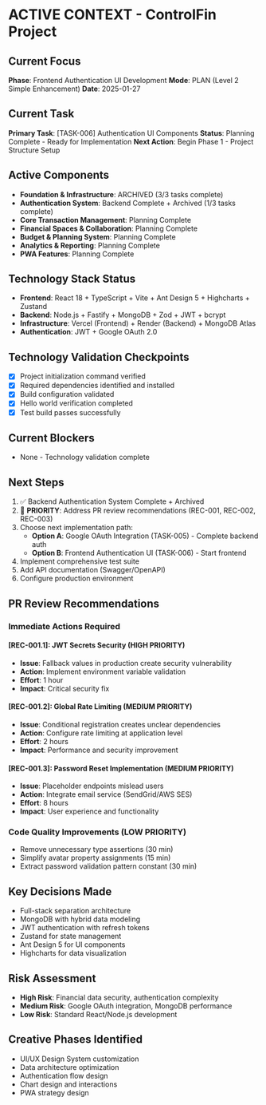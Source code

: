 # ACTIVE CONTEXT - ControlFin Project

## Current Focus

**Phase**: Frontend Authentication UI Development
**Mode**: PLAN (Level 2 Simple Enhancement)
**Date**: 2025-01-27

## Current Task

**Primary Task**: [TASK-006] Authentication UI Components
**Status**: Planning Complete - Ready for Implementation
**Next Action**: Begin Phase 1 - Project Structure Setup

## Active Components

- **Foundation & Infrastructure**: ARCHIVED (3/3 tasks complete)
- **Authentication System**: Backend Complete + Archived (1/3 tasks complete)
- **Core Transaction Management**: Planning Complete
- **Financial Spaces & Collaboration**: Planning Complete
- **Budget & Planning System**: Planning Complete
- **Analytics & Reporting**: Planning Complete
- **PWA Features**: Planning Complete

## Technology Stack Status

- **Frontend**: React 18 + TypeScript + Vite + Ant Design 5 + Highcharts + Zustand
- **Backend**: Node.js + Fastify + MongoDB + Zod + JWT + bcrypt
- **Infrastructure**: Vercel (Frontend) + Render (Backend) + MongoDB Atlas
- **Authentication**: JWT + Google OAuth 2.0

## Technology Validation Checkpoints

- [x] Project initialization command verified
- [x] Required dependencies identified and installed
- [x] Build configuration validated
- [x] Hello world verification completed
- [x] Test build passes successfully

## Current Blockers

- None - Technology validation complete

## Next Steps

1. ✅ Backend Authentication System Complete + Archived
2. 🔄 **PRIORITY**: Address PR review recommendations (REC-001, REC-002, REC-003)
3. Choose next implementation path:
   - **Option A**: Google OAuth Integration (TASK-005) - Complete backend auth
   - **Option B**: Frontend Authentication UI (TASK-006) - Start frontend
4. Implement comprehensive test suite
5. Add API documentation (Swagger/OpenAPI)
6. Configure production environment

## PR Review Recommendations

### Immediate Actions Required

#### [REC-001.1]: JWT Secrets Security (HIGH PRIORITY)

- **Issue**: Fallback values in production create security vulnerability
- **Action**: Implement environment variable validation
- **Effort**: 1 hour
- **Impact**: Critical security fix

#### [REC-001.2]: Global Rate Limiting (MEDIUM PRIORITY)

- **Issue**: Conditional registration creates unclear dependencies
- **Action**: Configure rate limiting at application level
- **Effort**: 2 hours
- **Impact**: Performance and security improvement

#### [REC-001.3]: Password Reset Implementation (MEDIUM PRIORITY)

- **Issue**: Placeholder endpoints mislead users
- **Action**: Integrate email service (SendGrid/AWS SES)
- **Effort**: 8 hours
- **Impact**: User experience and functionality

### Code Quality Improvements (LOW PRIORITY)

- Remove unnecessary type assertions (30 min)
- Simplify avatar property assignments (15 min)
- Extract password validation pattern constant (30 min)

## Key Decisions Made

- Full-stack separation architecture
- MongoDB with hybrid data modeling
- JWT authentication with refresh tokens
- Zustand for state management
- Ant Design 5 for UI components
- Highcharts for data visualization

## Risk Assessment

- **High Risk**: Financial data security, authentication complexity
- **Medium Risk**: Google OAuth integration, MongoDB performance
- **Low Risk**: Standard React/Node.js development

## Creative Phases Identified

- UI/UX Design System customization
- Data architecture optimization
- Authentication flow design
- Chart design and interactions
- PWA strategy design
